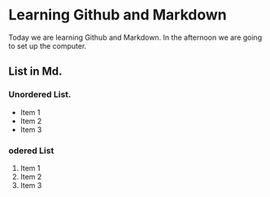# Learning Github and Markdown

Today we are learning Github and Markdown. In the afternoon we are going to set up the computer. 

## List in Md.

### Unordered List. 
- Item 1
- Item 2
- Item 3

### odered List
1. Item 1
2. Item 2
3. Item 3
